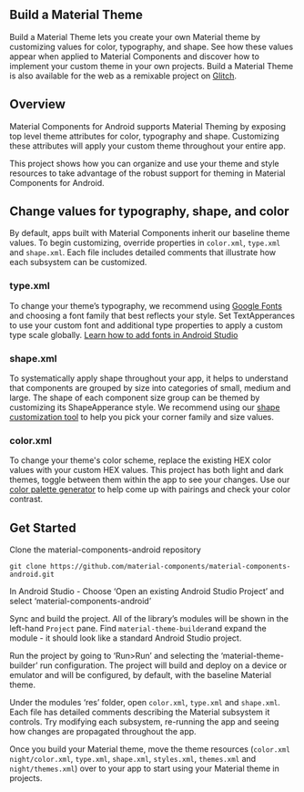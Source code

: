 ## Build a Material Theme
Build a Material Theme lets you create your own Material theme by customizing values for color, typography, and shape. See how these values appear when applied to Material Components and discover how to implement your custom theme in your own projects. Build a Material Theme is also available for the web as a remixable project on [Glitch](https://glitch.com/~material-theme-builder).

## Overview
Material Components for Android supports Material Theming by exposing top level theme attributes for color, typography and shape. Customizing these attributes will apply your custom theme throughout your entire app. 

This project shows how you can organize and use your theme and style resources to take advantage of the robust support for theming in Material Components for Android.

## Change values for typography, shape, and color
By default, apps built with Material Components inherit our baseline theme values. To begin customizing, override properties in `color.xml`, `type.xml` and `shape.xml`. Each file includes detailed comments that illustrate how each subsystem can be customized.

### type.xml
To change your theme’s typography, we recommend using [Google Fonts](https://fonts.google.com/) and choosing a font family that best reflects your style. Set TextApperances to use your custom font and additional type properties to apply a custom type scale globally. [Learn how to add fonts in Android Studio](https://developer.android.com/guide/topics/ui/look-and-feel/downloadable-fonts)

### shape.xml
To systematically apply shape throughout your app, it helps to understand that components are grouped by size into categories of small, medium and large. The shape of each component size group can be themed by customizing its ShapeApperance style.  We recommend using our [shape customization tool](https://material.io/design/shape/about-shape.html#shape-customization-tool) to help you pick your corner family and size values.

### color.xml
To change your theme's color scheme, replace the existing HEX color values with your custom HEX values. This project has both light and dark themes, toggle between them within the app to see your changes. Use our [color palette generator](https://material.io/design/color/the-color-system.html#tools-for-picking-colors) to help come up with pairings and check your color contrast.

## Get Started
Clone the material-components-android repository 

```
git clone https://github.com/material-components/material-components-android.git
```

In Android Studio - Choose ‘Open an existing Android Studio Project’ and select ‘material-components-android’

Sync and build the project. All of the library’s modules will be shown in the left-hand `Project` pane. Find `material-theme-builder`and expand the module - it should look like a standard Android Studio project.

Run the project by going to ‘Run>Run’ and selecting the ‘material-theme-builder’ run configuration. The project will build and deploy on a device or emulator and will be configured, by default, with the baseline Material theme.

Under the modules ‘res’ folder, open `color.xml`, `type.xml` and `shape.xml`. Each file has detailed comments describing the Material subsystem it controls. Try modifying each subsystem, re-running the app and seeing how changes are propagated throughout the app.

Once you build your Material theme, move the theme resources (`color.xml` `night/color.xml`, `type.xml`, `shape.xml`, `styles.xml`, `themes.xml` and `night/themes.xml`) over to your app to start using your Material theme in projects.
